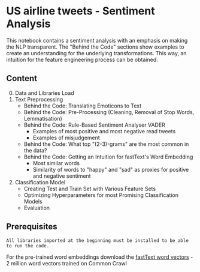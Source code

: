 # US airline tweets - Sentiment Analysis

This notebook contains a sentiment analysis with an emphasis on making the NLP transparent. The "Behind the Code" sections show examples to create an understanding for the underlying transformations. This way, an intuition for the feature engineering process can be obtained.


## Content

0. Data and Libraries Load
1. Text Preprocessing  
    * Behind the Code: Translating Emoticons to Text
    * Behind the Code: Pre-Processing (Cleaning, Removal of Stop Words, Lemmatisation)
    * Behind the Code: Rule-Based Sentiment Analyser VADER  
        * Examples of most positive and most negative read tweets
        * Examples of misjudgement
    * Behind the Code: What top "(2-3)-grams" are the most common in the data?
    * Behind the Code: Getting an Intuition for fastText's Word Embedding
        * Most similar words
        * Similarity of words to "happy" and "sad" as proxies for positive and negative sentiment
2. Classification Model
      * Creating Test and Train Set with Various Feature Sets
      * Optimizing Hyperparameters for most Promising Classification Models
      * Evaluation

## Prerequisites

```
All libraries imported at the beginning must be installed to be able to run the code.
```
For the pre-trained word embeddings download the [fastText word vectors](https://fasttext.cc/docs/en/english-vectors.html) - 2 million word vectors trained on Common Crawl